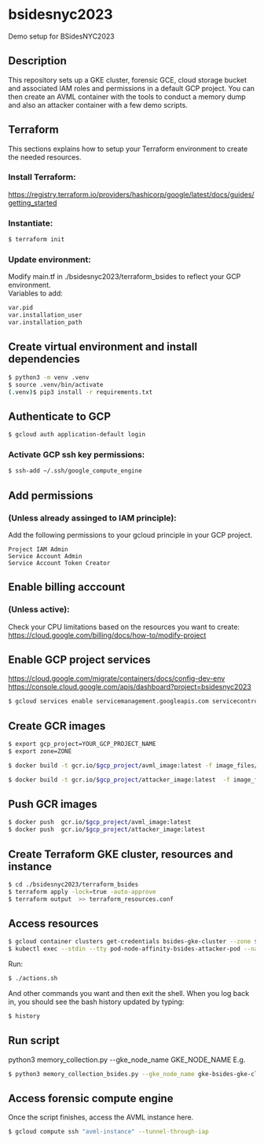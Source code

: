 # bsidesnyc2023
Demo setup for BSidesNYC2023

## Description
  This repository sets up a GKE cluster, forensic GCE, cloud storage bucket and associated IAM roles and permissions in a default GCP project.
  You can then create an AVML container with the tools to conduct a memory dump and also an attacker container with a few demo scripts.

## Terraform
  This sections explains how to setup your Terraform environment to create the needed resources.
  ### Install Terraform:
   https://registry.terraform.io/providers/hashicorp/google/latest/docs/guides/getting_started
  ### Instantiate: 
  ```bash
  $ terraform init
  ```
  
  ### Update environment:
  Modify main.tf in ./bsidesnyc2023/terraform_bsides to reflect your GCP environment.    
  Variables to add: 
  ```bash
  var.pid
  var.installation_user
  var.installation_path
  ```

## Create virtual environment and install dependencies
```bash
$ python3 -m venv .venv
$ source .venv/bin/activate
(.venv)$ pip3 install -r requirements.txt
```
## Authenticate to GCP
```bash
$ gcloud auth application-default login
```
### Activate GCP ssh key permissions: 
```bash
$ ssh-add ~/.ssh/google_compute_engine
```

## Add permissions 
### (Unless already assinged to IAM principle):
Add the following permissions to your gcloud principle in your GCP project.
```  	
Project IAM Admin				
Service Account Admin
Service Account Token Creator
```
## Enable billing acccount
### (Unless active):
Check your CPU limitations based on the resources you want to create:
  https://cloud.google.com/billing/docs/how-to/modify-project

## Enable GCP project services
  https://cloud.google.com/migrate/containers/docs/config-dev-env
  https://console.cloud.google.com/apis/dashboard?project=bsidesnyc2023
```bash
$ gcloud services enable servicemanagement.googleapis.com servicecontrol.googleapis.com cloudresourcemanager.googleapis.com compute.googleapis.com container.googleapis.com containerregistry.googleapis.com cloudbuild.googleapis.com
```
## Create GCR images
```bash
$ export gcp_project=YOUR_GCP_PROJECT_NAME
$ export zone=ZONE

$ docker build -t gcr.io/$gcp_project/avml_image:latest -f image_files/avml/Dockerfile .

$ docker build -t gcr.io/$gcp_project/attacker_image:latest  -f image_files/attacker/Dockerfile .
```
## Push GCR images
```bash
$ docker push  gcr.io/$gcp_project/avml_image:latest  
$ docker push  gcr.io/$gcp_project/attacker_image:latest 
```
## Create Terraform GKE cluster, resources and instance
```bash
$ cd ./bsidesnyc2023/terraform_bsides
$ terraform apply -lock=true -auto-approve
$ terraform output  >> terraform_resources.conf
```

## Access resources
```bash
$ gcloud container clusters get-credentials bsides-gke-cluster --zone $zone --project $gcp_project
$ kubectl exec --stdin --tty pod-node-affinity-bsides-attacker-pod --namespace default -- /bin/bash  
```
Run:
```bash
$ ./actions.sh 
```
And other commands you want and then exit the shell.
When you log back in, you should see the bash history updated by typing:
```bash
$ history
```

## Run script
python3 memory_collection.py --gke_node_name GKE_NODE_NAME
E.g.
```bash
$ python3 memory_collection_bsides.py --gke_node_name gke-bsides-gke-clust-bsides-gke-node--f72013e9-jm9c
```
  
## Access forensic compute engine
Once the script finishes, access the AVML instance here.
```bash
$ gcloud compute ssh "avml-instance" --tunnel-through-iap
```
